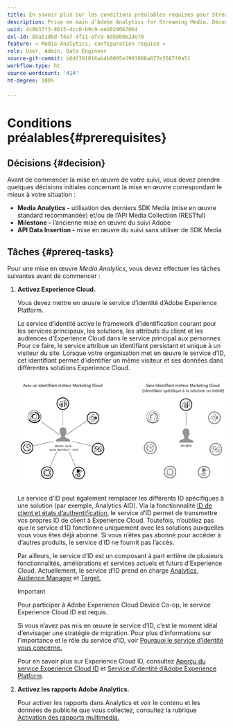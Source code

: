 ```yaml
---
title: En savoir plus sur les conditions préalables requises pour Streaming Media
description: Prise en main d’Adobe Analytics for Streaming Media. Découvrez ce dont vous avez besoin pour implémenter Adobe Analytics for Streaming Media.
uuid: 4c0b37f3-8615-4cc0-b9c9-eeb029067064
exl-id: 85ab1dbd-f4a7-4f11-afc9-8d5000e2de70
feature: « Media Analytics, configuration requise »
role: User, Admin, Data Engineer
source-git-commit: b6df391016ab4b9095e3993808a877e3587f0a51
workflow-type: ht
source-wordcount: '414'
ht-degree: 100%

---
```


# Conditions préalables{#prerequisites}

## Décisions {#decision}

Avant de commencer la mise en œuvre de votre suivi, vous devez prendre quelques décisions initiales concernant la mise en œuvre correspondant le mieux à votre situation :

* **Media Analytics -** utilisation des derniers SDK Media (mise en œuvre standard recommandée) et/ou de l’API Media Collection (RESTful)
* **Milestone -** l’ancienne mise en œuvre du suivi Adobe
* **API Data Insertion -** mise en œuvre du suivi sans utiliser de SDK Media

## Tâches {#prereq-tasks}

Pour une mise en œuvre *Media Analytics*, vous devez effectuer les tâches suivantes avant de commencer :

1. **Activez Experience Cloud.**

   Vous devez mettre en œuvre le service d’identité d’Adobe Experience Platform.

   Le service d’identité active le framework d’identification courant pour les services principaux, les solutions, les attributs du client et les audiences d’Experience Cloud dans le service principal aux personnes Pour ce faire, le service attribue un identifiant persistant et unique à un visiteur du site. Lorsque votre organisation met en œuvre le service d’ID, cet identifiant permet d’identifier un même visiteur et ses données dans différentes solutions Experience Cloud.

   ![](assets/mc_id_service_graphic.png)

   Le service d’ID peut également remplacer les différents ID spécifiques à une solution (par exemple, Analytics AID). Via la fonctionnalité [ID de client et états d’authentification](https://experienceleague.adobe.com/docs/id-service/using/reference/authenticated-state.html?lang=fr), le service d’ID permet de transmettre vos propres ID de client à Experience Cloud. Toutefois, n’oubliez pas que le service d’ID fonctionne uniquement avec les solutions auxquelles vous vous êtes déjà abonné. Si vous n’êtes pas abonné pour accéder à d’autres produits, le service d’ID ne fournit pas l’accès.

   Par ailleurs, le service d’ID est un composant à part entière de plusieurs fonctionnalités, améliorations et services actuels et futurs d’Experience Cloud. Actuellement, le service d’ID prend en charge [Analytics](https://www.adobe.com/fr/marketing-cloud/web-analytics.html), [Audience Manager](https://www.adobe.com/fr/marketing-cloud/data-management-platform.html) et [Target.](https://www.adobe.com/fr/marketing-cloud/testing-targeting.html)

   >[!IMPORTANT]
   >
   >Pour participer à Adobe Experience Cloud Device Co-op, le service Experience Cloud ID est requis.

   Si vous n’avez pas mis en œuvre le service d’ID, c’est le moment idéal d’envisager une stratégie de migration. Pour plus d’informations sur l’importance et le rôle du service d’ID, voir [Pourquoi le service d’identité vous concerne.](https://theblog.adobe.com/why-new-adobe-marketing-cloud-id-service-should-be-on-your-radar/)

   Pour en savoir plus sur Experience Cloud ID, consultez [Aperçu du service Experience Cloud ID](https://experienceleague.adobe.com/docs/id-service/using/intro/overview.html?lang=fr) et [Service d’identité d’Adobe Experience Platform](https://experienceleague.adobe.com/docs/id-service/using/home.html?lang=fr).

1. **Activez les rapports Adobe Analytics.**

   Pour activer les rapports dans Analytics et voir le contenu et les données de publicité que vous collectez, consultez la rubrique [Activation des rapports multimédia.](/help/media-reports/media-reports-enable.md)
